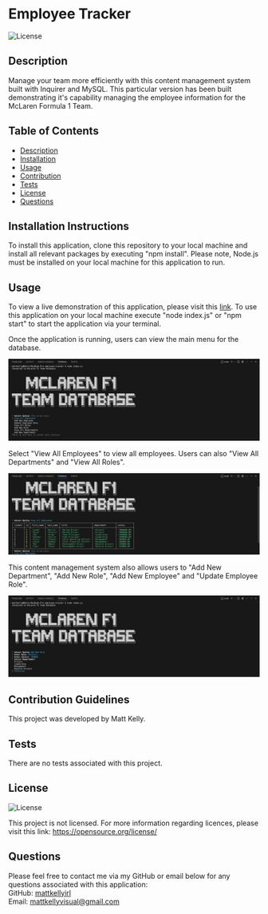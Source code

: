 # Employee Tracker

![License](https://img.shields.io/badge/license-none-lightgrey.svg)

## Description
Manage your team more efficiently with this content management system built with Inquirer and MySQL. This particular version has been built demonstrating it's capability managing the employee information for the McLaren Formula 1 Team.

## Table of Contents
- [Description](#description)
- [Installation](#installation)
- [Usage](#usage)
- [Contribution](#contribution)
- [Tests](#tests)
- [License](#license)
- [Questions](#questions)

## Installation Instructions
To install this application, clone this repository to your local machine and install all relevant packages by executing "npm install". Please note, Node.js must be installed on your local machine for this application to run. 

## Usage
To view a live demonstration of this application, please visit this [link](https://www.youtube.com/watch?v=Bd22ggWiFQI). To use this application on your local machine execute "node index.js" or "npm start" to start the application via your terminal. 

Once the application is running, users can view the main menu for the database.

<img src ="./assets/screenshots/scrn1.png"></img>

Select "View All Employees" to view all employees. Users can also "View All Departments" and "View All Roles".

<img src ="./assets/screenshots/scrn2.png"></img>

This content management system also allows users to "Add New Department", "Add New Role", "Add New Employee" and "Update Employee Role".

<img src ="./assets/screenshots/scrn3.png"></img>

## Contribution Guidelines
This project was developed by Matt Kelly.

## Tests
There are no tests associated with this project. 

## License
![License](https://img.shields.io/badge/license-none-lightgrey.svg)

This project is not licensed. For more information regarding licences, please visit this link: https://opensource.org/license/

## Questions
Please feel free to contact me via my GitHub or email below for any questions associated with this application:  
GitHub: [mattkellyirl](https://github.com/mattkellyirl)  
Email: mattkellyvisual@gmail.com